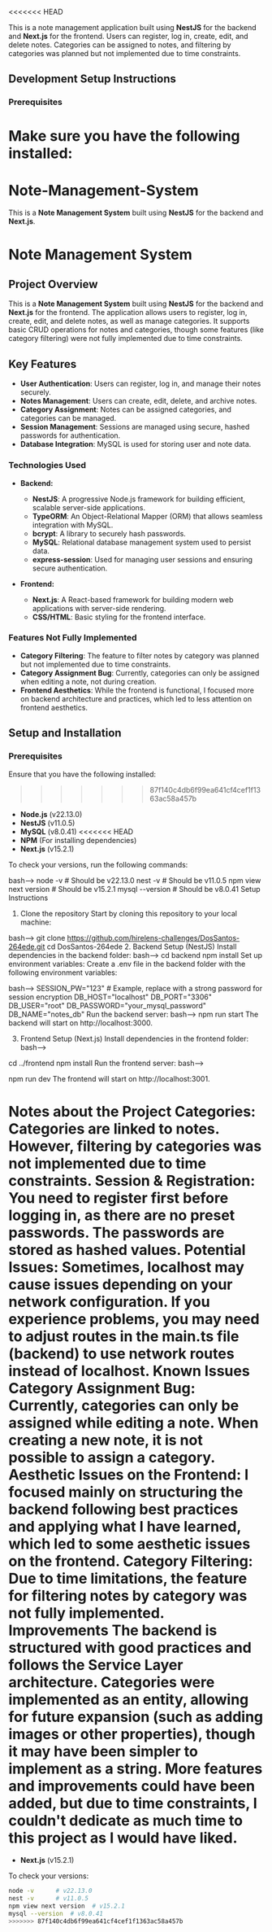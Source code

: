 <<<<<<< HEAD

This is a note management application built using **NestJS** for the backend and **Next.js** for the frontend. Users can register, log in, create, edit, and delete notes. Categories can be assigned to notes, and filtering by categories was planned but not implemented due to time constraints.

## Development Setup Instructions

### Prerequisites

Make sure you have the following installed:
=======
# Note-Management-System
This is a **Note Management System** built using **NestJS** for the backend and **Next.js**.


# Note Management System

## Project Overview

This is a **Note Management System** built using **NestJS** for the backend and **Next.js** for the frontend. The application allows users to register, log in, create, edit, and delete notes, as well as manage categories. It supports basic CRUD operations for notes and categories, though some features (like category filtering) were not fully implemented due to time constraints.

## Key Features

- **User Authentication**: Users can register, log in, and manage their notes securely.
- **Notes Management**: Users can create, edit, delete, and archive notes.
- **Category Assignment**: Notes can be assigned categories, and categories can be managed.
- **Session Management**: Sessions are managed using secure, hashed passwords for authentication.
- **Database Integration**: MySQL is used for storing user and note data.

### Technologies Used

- **Backend:**
  - **NestJS**: A progressive Node.js framework for building efficient, scalable server-side applications.
  - **TypeORM**: An Object-Relational Mapper (ORM) that allows seamless integration with MySQL.
  - **bcrypt**: A library to securely hash passwords.
  - **MySQL**: Relational database management system used to persist data.
  - **express-session**: Used for managing user sessions and ensuring secure authentication.

- **Frontend:**
  - **Next.js**: A React-based framework for building modern web applications with server-side rendering.
  - **CSS/HTML**: Basic styling for the frontend interface.

### Features Not Fully Implemented

- **Category Filtering**: The feature to filter notes by category was planned but not implemented due to time constraints.
- **Category Assignment Bug**: Currently, categories can only be assigned when editing a note, not during creation.
- **Frontend Aesthetics**: While the frontend is functional, I focused more on backend architecture and practices, which led to less attention on frontend aesthetics.

## Setup and Installation

### Prerequisites

Ensure that you have the following installed:
>>>>>>> 87f140c4db6f99ea641cf4cef1f1363ac58a457b

- **Node.js** (v22.13.0)
- **NestJS** (v11.0.5)
- **MySQL** (v8.0.41)
<<<<<<< HEAD
- **NPM** (For installing dependencies)
- **Next.js** (v15.2.1)

To check your versions, run the following commands:

bash-->
node -v      # Should be v22.13.0
nest -v      # Should be v11.0.5
npm view next version  # Should be v15.2.1
mysql --version  # Should be v8.0.41
Setup Instructions
1. Clone the repository
Start by cloning this repository to your local machine:

bash-->
git clone https://github.com/hirelens-challenges/DosSantos-264ede.git
cd DosSantos-264ede
2. Backend Setup (NestJS)
Install dependencies in the backend folder:
bash-->
cd backend
npm install
Set up environment variables:
Create a .env file in the backend folder with the following environment variables:

bash-->
SESSION_PW="123"  # Example, replace with a strong password for session encryption
DB_HOST="localhost"
DB_PORT="3306"
DB_USER="root"
DB_PASSWORD="your_mysql_password"
DB_NAME="notes_db"
Run the backend server:
bash-->
npm run start
The backend will start on http://localhost:3000.

3. Frontend Setup (Next.js)
Install dependencies in the frontend folder:
bash-->

cd ../frontend
npm install
Run the frontend server:
bash-->

npm run dev
The frontend will start on http://localhost:3001.

Notes about the Project
Categories: Categories are linked to notes. However, filtering by categories was not implemented due to time constraints.
Session & Registration: You need to register first before logging in, as there are no preset passwords. The passwords are stored as hashed values.
Potential Issues: Sometimes, localhost may cause issues depending on your network configuration. If you experience problems, you may need to adjust routes in the main.ts file (backend) to use network routes instead of localhost.
Known Issues
Category Assignment Bug: Currently, categories can only be assigned while editing a note. When creating a new note, it is not possible to assign a category.
Aesthetic Issues on the Frontend: I focused mainly on structuring the backend following best practices and applying what I have learned, which led to some aesthetic issues on the frontend.
Category Filtering: Due to time limitations, the feature for filtering notes by category was not fully implemented.
Improvements
The backend is structured with good practices and follows the Service Layer architecture.
Categories were implemented as an entity, allowing for future expansion (such as adding images or other properties), though it may have been simpler to implement as a string.
More features and improvements could have been added, but due to time constraints, I couldn't dedicate as much time to this project as I would have liked.
=======
- **Next.js** (v15.2.1)
  
To check your versions:

```bash
node -v      # v22.13.0
nest -v      # v11.0.5
npm view next version  # v15.2.1
mysql --version  # v8.0.41
>>>>>>> 87f140c4db6f99ea641cf4cef1f1363ac58a457b
